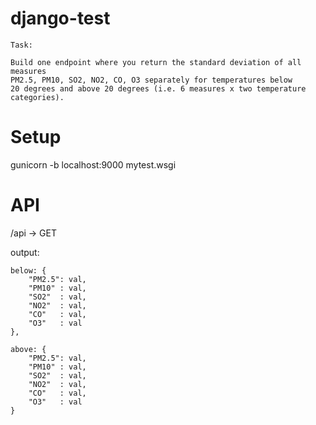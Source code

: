 # django-test

```
Task:

Build one endpoint where you return the standard deviation of all measures
PM2.5, PM10, SO2, NO2, CO, O3 separately for temperatures below 
20 degrees and above 20 degrees (i.e. 6 measures x two temperature categories).

```

# Setup

gunicorn -b localhost:9000 mytest.wsgi

# API

/api -> GET

output:

```
below: {
	"PM2.5": val, 
	"PM10" : val, 
	"SO2"  : val, 
	"NO2"  : val, 
	"CO"   : val, 
	"O3"   : val
},

above: {
	"PM2.5": val, 
	"PM10" : val, 
	"SO2"  : val, 
	"NO2"  : val, 
	"CO"   : val, 
	"O3"   : val
}
```